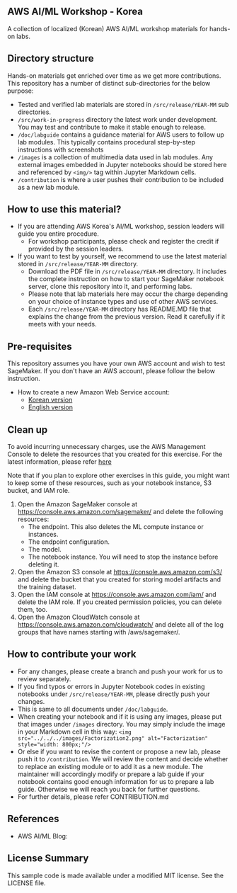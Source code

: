 ## AWS AI/ML Workshop - Korea

A collection of localized (Korean) AWS AI/ML workshop materials for hands-on labs. 

## Directory structure

Hands-on materials get enriched over time as we get more contributions. This repository has a number of distinct sub-directories for the below purpose:  

* Tested and verified lab materials are stored in `/src/release/YEAR-MM` sub directories. 
* `/src/work-in-progress` directory the latest work under development. You may test and contribute to make it stable enough to release. 
* `/doc/labguide` contains a guidance material for AWS users to follow up lab modules. This typically contains procedural step-by-step instructions with screenshots
* `/images` is a collection of multimedia data used in lab modules. Any external images embedded in Jupyter notebooks should be stored here and referenced by `<img/>` tag within Jupyter Markdown cells.
* `/contribution` is where a user pushes their contribution to be included as a new lab module.

## How to use this material?

* If you are attending AWS Korea's AI/ML workshop, session leaders will guide you entire procedure.
    * For workshop participants, please check and register the credit if provided by the session leaders.
* If you want to test by yourself, we recommend to use the latest material stored in `/src/release/YEAR-MM` directory. 
    * Download the PDF file in `/src/release/YEAR-MM` directory. It includes the complete instruction on how to start your SageMaker notebook server, clone this repository into it, and performing labs.
    * Please note that lab materials here may occur the charge depending on your choice of instance types and use of other AWS services. 
    * Each `/src/release/YEAR-MM` directory has README.MD file that explains the change from the previous version. Read it carefully if it meets with your needs.

## Pre-requisites

This repository assumes you have your own AWS account and wish to test SageMaker. If you don't have an AWS account, please follow the below instruction.

* How to create a new Amazon Web Service account:
    * [Korean version](https://s3.ap-northeast-2.amazonaws.com/pilho-immersionday-public-material/download/AWS+%E1%84%80%E1%85%A8%E1%84%8C%E1%85%A5%E1%86%BC+%E1%84%89%E1%85%A2%E1%86%BC%E1%84%89%E1%85%A5%E1%86%BC+%E1%84%80%E1%85%A1%E1%84%8B%E1%85%B5%E1%84%83%E1%85%B3.pdf)
    * [English version](https://aws.amazon.com/premiumsupport/knowledge-center/create-and-activate-aws-account/)

## Clean up
To avoid incurring unnecessary charges, use the AWS Management Console to delete the resources that you created for this exercise. For the latest information, please refer [here](https://docs.aws.amazon.com/sagemaker/latest/dg/ex1-cleanup.html)

Note that if you plan to explore other exercises in this guide, you might want to keep some of these resources, such as your notebook instance, S3 bucket, and IAM role.

1. Open the Amazon SageMaker console at https://console.aws.amazon.com/sagemaker/ and delete the following resources:
    * The endpoint. This also deletes the ML compute instance or instances.
    * The endpoint configuration.
    * The model.
    * The notebook instance. You will need to stop the instance before deleting it.
2. Open the Amazon S3 console at https://console.aws.amazon.com/s3/ and delete the bucket that you created for storing model artifacts and the training dataset.
3. Open the IAM console at https://console.aws.amazon.com/iam/ and delete the IAM role. If you created permission policies, you can delete them, too.
4. Open the Amazon CloudWatch console at https://console.aws.amazon.com/cloudwatch/ and delete all of the log groups that have names starting with /aws/sagemaker/.

## How to contribute your work

* For any changes, please create a branch and push your work for us to review separately.
* If you find typos or errors in Jupyter Notebook codes in existing notebooks under `/src/release/YEAR-MM`, please directly push your changes.
* This is same to all documents under `/doc/labguide`.
* When creating your notebook and if it is using any images, please put that images under `/images` directory. You may simply include the image in your Markdown cell in this way: `<img src="../../../images/Factorization2.png" alt="Factorization" style="width: 800px;"/>`
* Or else if you want to revise the content or propose a new lab, please push it to `/contribution`. We will review the content and decide whether to replace an existing module or to add it as a new module. The maintainer will accordingly modify or prepare a lab guide if your notebook contains good enough information for us to prepare a lab guide. Otherwise we will reach you back for further questions.
* For further details, please refer CONTRIBUTION.md

## References
* AWS AI/ML Blog: 

## License Summary

This sample code is made available under a modified MIT license. See the LICENSE file.